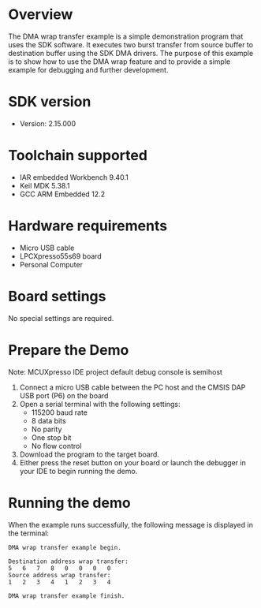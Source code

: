 Overview
========
The DMA wrap transfer example is a simple demonstration program that uses the SDK software.
It executes two burst transfer from source buffer to destination buffer using the SDK DMA drivers.
The purpose of this example is to show how to use the DMA wrap feature and to provide a simple example for
debugging and further development.

SDK version
===========
- Version: 2.15.000

Toolchain supported
===================
- IAR embedded Workbench  9.40.1
- Keil MDK  5.38.1
- GCC ARM Embedded  12.2

Hardware requirements
=====================
- Micro USB cable
- LPCXpresso55s69 board
- Personal Computer

Board settings
==============
No special settings are required.

Prepare the Demo
================
Note: MCUXpresso IDE project default debug console is semihost
1.  Connect a micro USB cable between the PC host and the CMSIS DAP USB port (P6) on the board
2.  Open a serial terminal with the following settings:
    - 115200 baud rate
    - 8 data bits
    - No parity
    - One stop bit
    - No flow control
3.  Download the program to the target board.
4.  Either press the reset button on your board or launch the debugger in your IDE to begin running the demo.

Running the demo
================
When the example runs successfully, the following message is displayed in the terminal:
~~~~~~~~~~~~~~~~~~~~~
DMA wrap transfer example begin.

Destination address wrap transfer:
5	6	7	8	0	0	0	0
Source address wrap transfer:
1	2	3	4	1	2	3	4

DMA wrap transfer example finish.

~~~~~~~~~~~~~~~~~~~~~
